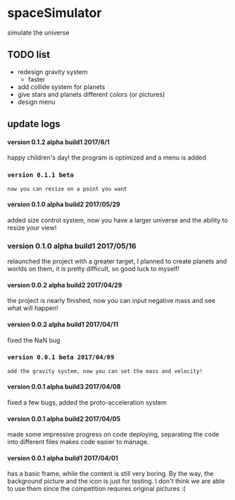 # spaceSimulator
simulate the universe
## TODO list
* redesign gravity system
    * faster
* add collide system for planets
* give stars and planets different colors (or pictures)
* design menu
## update logs
#### version 0.1.2 alpha build1 2017/6/1
happy children's day! the program is optimized and a menu is added
### ```version 0.1.1 beta```
`now you can resize on a point you want`
#### version 0.1.0 alpha build2 2017/05/29
added size control system, now you have a larger universe and the ability to resize your view!
### version 0.1.0 alpha build1 2017/05/16
relaunched the project with a greater target, I planned to create planets and worlds on them, it is pretty difficult, so good luck to myself!
#### version 0.0.2 alpha build2 2017/04/29
the project is nearly finished, now you can input negative mass and see what will happen!
#### version 0.0.2 alpha build1 2017/04/11
fixed the NaN bug
### ```version 0.0.1 beta 2017/04/09```
`add the gravity system, now you can set the mass and velocity!`
#### version 0.0.1 alpha build3 2017/04/08
fixed a few bugs, added the proto-acceleration system
#### version 0.0.1 alpha build2 2017/04/05
made some impressive progress on code deploying, separating the code into different files makes code easier to manage. 
#### version 0.0.1 alpha build1 2017/04/01
has a basic frame, while the content is still very boring. By the way, the background picture and the icon is just for testing.<pr>
I don't think we are able to use them since the competition requires original pictures :(
